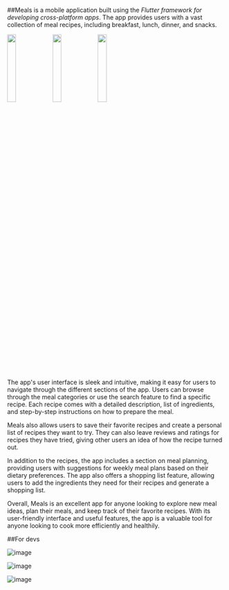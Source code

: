 ##Meals
is a mobile application built using the _Flutter framework for developing
cross-platform apps_. The app provides users with a vast collection of meal
recipes, including breakfast, lunch, dinner, and snacks.
<div>
<p>
  <img src="https://github.com/LeonardoJaques/meals_app_flutter/assets/28495699/926ff711-48a4-4513-a427-f68d5bd91673" width="20%" />
  <img src="https://github.com/LeonardoJaques/meals_app_flutter/assets/28495699/3558aba1-1e05-47c8-a9e0-8541498cb804" width="20%" /> 
  <img src="https://github.com/LeonardoJaques/meals_app_flutter/assets/28495699/a10f3e81-0855-4f36-8b00-9985c786ef22" width="20%" /> 
</p>
</div> 

The app's user interface is sleek and intuitive, making it easy for users to
navigate through the different sections of the app. Users can browse through the
meal categories or use the search feature to find a specific recipe. Each recipe
comes with a detailed description, list of ingredients, and step-by-step
instructions on how to prepare the meal.

Meals also allows users to save their favorite recipes and create a personal
list of recipes they want to try. They can also leave reviews and ratings for
recipes they have tried, giving other users an idea of how the recipe turned
out.

In addition to the recipes, the app includes a section on meal planning,
providing users with suggestions for weekly meal plans based on their dietary
preferences. The app also offers a shopping list feature, allowing users to add
the ingredients they need for their recipes and generate a shopping list.

Overall, Meals is an excellent app for anyone looking to explore new meal ideas,
plan their meals, and keep track of their favorite recipes. With its
user-friendly interface and useful features, the app is a valuable tool for
anyone looking to cook more efficiently and healthily.

##For devs

![image](https://github.com/LeonardoJaques/meals_app_flutter/assets/28495699/36acb145-d491-4fe0-882c-fef1474ac94c)

![image](https://github.com/LeonardoJaques/meals_app_flutter/assets/28495699/b6049f83-fb5e-4f30-bf2b-6ea7e23e15ad)

![image](https://github.com/LeonardoJaques/meals_app_flutter/assets/28495699/0888943e-22b7-415a-90cc-5ae7cec41199)

